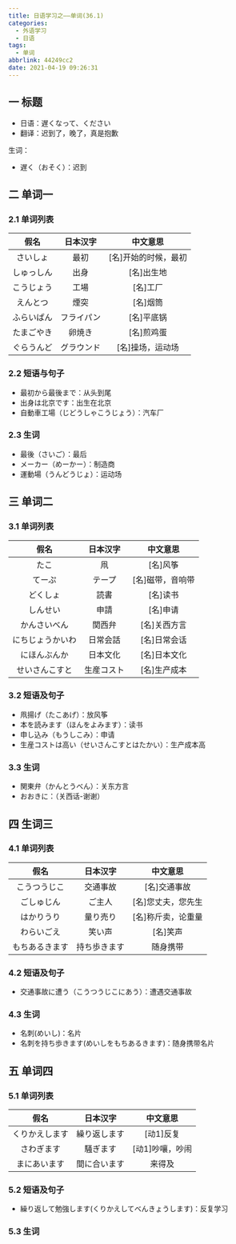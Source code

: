 ```yaml
---
title: 日语学习之——单词(36.1)
categories:
  - 外语学习
  - 日语
tags:
  - 单词
abbrlink: 44249cc2
date: 2021-04-19 09:26:31
---
```

## 一 标题

* 日语：遅くなって、ください
* 翻译：迟到了，晚了，真是抱歉

<!--more-->

生词：

* 遅く（おそく）：迟到

## 二 单词一

### 2.1 单词列表

|    假名    |  日本汉字  |       中文意思       |
| :--------: | :--------: | :------------------: |
|  さいしょ  |    最初    | [名]开始的时候，最初 |
| しゅっしん |    出身    |      [名]出生地      |
| こうじょう |    工場    |       [名]工厂       |
|  えんとつ  |    煙突    |       [名]烟筒       |
| ふらいぱん | フライパン |      [名]平底锅      |
| たまごやき |   卵焼き   |      [名]煎鸡蛋      |
| ぐらうんど | グラウンド |   [名]操场，运动场   |

### 2.2 短语与句子

* 最初から最後まで：从头到尾
* 出身は北京です：出生在北京
* 自動車工場（じどうしゃこうじょう）：汽车厂

### 2.3 生词

* 最後（さいご）：最后
* メーカー（めーかー）：制造商
* 運動場（うんどうじょ）：运动场

## 三 单词二

### 3.1 单词列表

|       假名       |  日本汉字  |     中文意思     |
| :--------------: | :--------: | :--------------: |
|       たこ       |     凧     |     [名]风筝     |
|      てーぷ      |   テープ   | [名]磁带，音响带 |
|     どくしょ     |    読書    |     [名]读书     |
|     しんせい     |    申請    |     [名]申请     |
|   かんさいべん   |   関西弁   |   [名]关西方言   |
| にちじょうかいわ |  日常会話  |   [名]日常会话   |
|   にほんぶんか   |  日本文化  |   [名]日本文化   |
|  せいさんこすと  | 生産コスト |   [名]生产成本   |

### 3.2 短语及句子

* 凧揚げ（たこあげ）：放风筝
* 本を読みます（ほんをよみます）：读书
* 申し込み（もうしこみ）：申请
* 生産コストは高い（せいさんこすとはたかい）：生产成本高

### 3.3 生词

* 関東弁（かんとうべん）：关东方言
* おおきに：（关西话-谢谢）

## 四 生词三

### 4.1 单词列表

|      假名      |   日本汉字   |      中文意思      |
| :------------: | :----------: | :----------------: |
|  こうつうじこ  |   交通事故   |    [名]交通事故    |
|   ごしゅじん   |    ご主人    | [名]您丈夫，您先生 |
|   はかりうり   |   量り売り   | [名]称斤卖，论重量 |
|   わらいごえ   |    笑い声    |      [名]笑声      |
| もちあるきます | 持ち歩きます |      随身携带      |

### 4.2 短语及句子

* 交通事故に遭う（こうつうじこにあう）：遭遇交通事故

### 4.3 生词

* 名刺(めいし)：名片
* 名刺を持ち歩きます(めいしをもちあるきます)：随身携带名片

## 五 单词四

### 5.1 单词列表

|      假名      |   日本汉字   |    中文意思     |
| :------------: | :----------: | :-------------: |
| くりかえします | 繰り返します |    [动1]反复    |
|   さわぎます   |   騒ぎます   | [动1]吵嚷，吵闹 |
|  まにあいます  | 間に合います |     来得及      |

### 5.2 短语及句子

* 繰り返して勉強します(くりかえしてべんきょうします)：反复学习

### 5.3 生词

